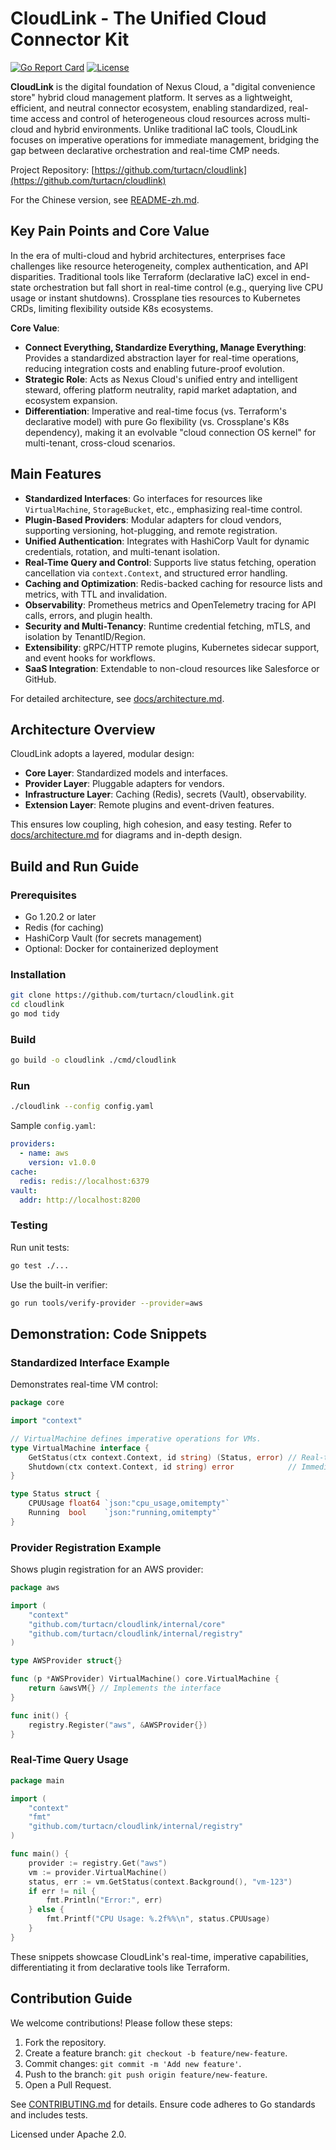 # CloudLink - The Unified Cloud Connector Kit

[![Go Report Card](https://goreportcard.com/badge/github.com/turtacn/cloudlink)](https://goreportcard.com/report/github.com/turtacn/cloudlink)
[![License](https://img.shields.io/badge/License-Apache%202.0-blue.svg)](https://github.com/turtacn/cloudlink/blob/main/LICENSE)

**CloudLink** is the digital foundation of Nexus Cloud, a "digital convenience store" hybrid cloud management platform. It serves as a lightweight, efficient, and neutral connector ecosystem, enabling standardized, real-time access and control of heterogeneous cloud resources across multi-cloud and hybrid environments. Unlike traditional IaC tools, CloudLink focuses on imperative operations for immediate management, bridging the gap between declarative orchestration and real-time CMP needs.

Project Repository: [https://github.com/turtacn/cloudlink](https://github.com/turtacn/cloudlink)

For the Chinese version, see [README-zh.md](README-zh.md).

## Key Pain Points and Core Value

In the era of multi-cloud and hybrid architectures, enterprises face challenges like resource heterogeneity, complex authentication, and API disparities. Traditional tools like Terraform (declarative IaC) excel in end-state orchestration but fall short in real-time control (e.g., querying live CPU usage or instant shutdowns). Crossplane ties resources to Kubernetes CRDs, limiting flexibility outside K8s ecosystems.

**Core Value**:
- **Connect Everything, Standardize Everything, Manage Everything**: Provides a standardized abstraction layer for real-time operations, reducing integration costs and enabling future-proof evolution.
- **Strategic Role**: Acts as Nexus Cloud's unified entry and intelligent steward, offering platform neutrality, rapid market adaptation, and ecosystem expansion.
- **Differentiation**: Imperative and real-time focus (vs. Terraform's declarative model) with pure Go flexibility (vs. Crossplane's K8s dependency), making it an evolvable "cloud connection OS kernel" for multi-tenant, cross-cloud scenarios.

## Main Features

- **Standardized Interfaces**: Go interfaces for resources like `VirtualMachine`, `StorageBucket`, etc., emphasizing real-time control.
- **Plugin-Based Providers**: Modular adapters for cloud vendors, supporting versioning, hot-plugging, and remote registration.
- **Unified Authentication**: Integrates with HashiCorp Vault for dynamic credentials, rotation, and multi-tenant isolation.
- **Real-Time Query and Control**: Supports live status fetching, operation cancellation via `context.Context`, and structured error handling.
- **Caching and Optimization**: Redis-backed caching for resource lists and metrics, with TTL and invalidation.
- **Observability**: Prometheus metrics and OpenTelemetry tracing for API calls, errors, and plugin health.
- **Security and Multi-Tenancy**: Runtime credential fetching, mTLS, and isolation by TenantID/Region.
- **Extensibility**: gRPC/HTTP remote plugins, Kubernetes sidecar support, and event hooks for workflows.
- **SaaS Integration**: Extendable to non-cloud resources like Salesforce or GitHub.

For detailed architecture, see [docs/architecture.md](docs/architecture.md).

## Architecture Overview

CloudLink adopts a layered, modular design:
- **Core Layer**: Standardized models and interfaces.
- **Provider Layer**: Pluggable adapters for vendors.
- **Infrastructure Layer**: Caching (Redis), secrets (Vault), observability.
- **Extension Layer**: Remote plugins and event-driven features.

This ensures low coupling, high cohesion, and easy testing. Refer to [docs/architecture.md](docs/architecture.md) for diagrams and in-depth design.

## Build and Run Guide

### Prerequisites
- Go 1.20.2 or later
- Redis (for caching)
- HashiCorp Vault (for secrets management)
- Optional: Docker for containerized deployment

### Installation
```bash
git clone https://github.com/turtacn/cloudlink.git
cd cloudlink
go mod tidy
````

### Build

```bash
go build -o cloudlink ./cmd/cloudlink
```

### Run

```bash
./cloudlink --config config.yaml
```

Sample `config.yaml`:

```yaml
providers:
  - name: aws
    version: v1.0.0
cache:
  redis: redis://localhost:6379
vault:
  addr: http://localhost:8200
```

### Testing

Run unit tests:

```bash
go test ./...
```

Use the built-in verifier:

```bash
go run tools/verify-provider --provider=aws
```

## Demonstration: Code Snippets

### Standardized Interface Example

Demonstrates real-time VM control:

```go:internal/core/virtualmachine.go
package core

import "context"

// VirtualMachine defines imperative operations for VMs.
type VirtualMachine interface {
    GetStatus(ctx context.Context, id string) (Status, error) // Real-time status query
    Shutdown(ctx context.Context, id string) error            // Immediate shutdown
}

type Status struct {
    CPUUsage float64 `json:"cpu_usage,omitempty"`
    Running  bool    `json:"running,omitempty"`
}
```

### Provider Registration Example

Shows plugin registration for an AWS provider:

```go:internal/providers/aws/provider.go
package aws

import (
    "context"
    "github.com/turtacn/cloudlink/internal/core"
    "github.com/turtacn/cloudlink/internal/registry"
)

type AWSProvider struct{}

func (p *AWSProvider) VirtualMachine() core.VirtualMachine {
    return &awsVM{} // Implements the interface
}

func init() {
    registry.Register("aws", &AWSProvider{})
}
```

### Real-Time Query Usage

```go:main.go
package main

import (
    "context"
    "fmt"
    "github.com/turtacn/cloudlink/internal/registry"
)

func main() {
    provider := registry.Get("aws")
    vm := provider.VirtualMachine()
    status, err := vm.GetStatus(context.Background(), "vm-123")
    if err != nil {
        fmt.Println("Error:", err)
    } else {
        fmt.Printf("CPU Usage: %.2f%%\n", status.CPUUsage)
    }
}
```

These snippets showcase CloudLink's real-time, imperative capabilities, differentiating it from declarative tools like Terraform.

## Contribution Guide

We welcome contributions! Please follow these steps:

1. Fork the repository.
2. Create a feature branch: `git checkout -b feature/new-feature`.
3. Commit changes: `git commit -m 'Add new feature'`.
4. Push to the branch: `git push origin feature/new-feature`.
5. Open a Pull Request.

See [CONTRIBUTING.md](CONTRIBUTING.md) for details. Ensure code adheres to Go standards and includes tests.

Licensed under Apache 2.0.